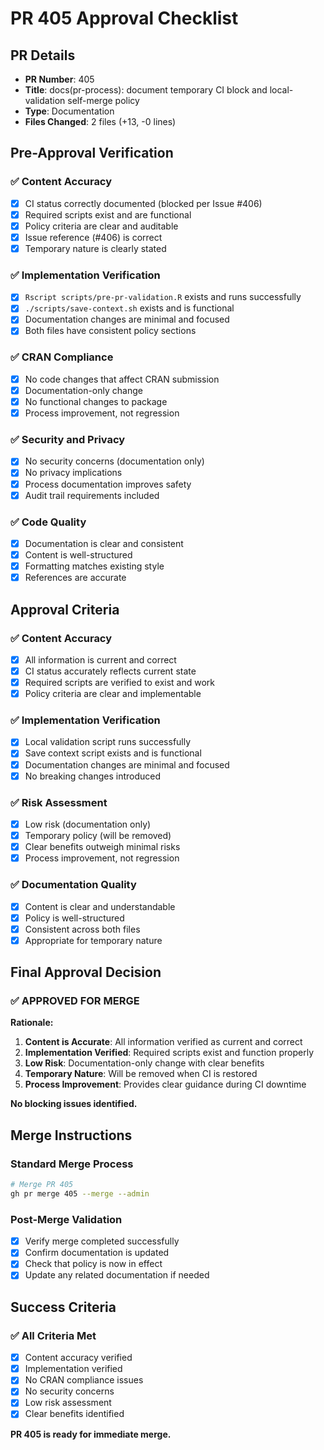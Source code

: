 # PR 405 Approval Checklist

## PR Details
- **PR Number**: 405
- **Title**: docs(pr-process): document temporary CI block and local-validation self-merge policy
- **Type**: Documentation
- **Files Changed**: 2 files (+13, -0 lines)

## Pre-Approval Verification

### ✅ **Content Accuracy**
- [x] CI status correctly documented (blocked per Issue #406)
- [x] Required scripts exist and are functional
- [x] Policy criteria are clear and auditable
- [x] Issue reference (#406) is correct
- [x] Temporary nature is clearly stated

### ✅ **Implementation Verification**
- [x] `Rscript scripts/pre-pr-validation.R` exists and runs successfully
- [x] `./scripts/save-context.sh` exists and is functional
- [x] Documentation changes are minimal and focused
- [x] Both files have consistent policy sections

### ✅ **CRAN Compliance**
- [x] No code changes that affect CRAN submission
- [x] Documentation-only change
- [x] No functional changes to package
- [x] Process improvement, not regression

### ✅ **Security and Privacy**
- [x] No security concerns (documentation only)
- [x] No privacy implications
- [x] Process documentation improves safety
- [x] Audit trail requirements included

### ✅ **Code Quality**
- [x] Documentation is clear and consistent
- [x] Content is well-structured
- [x] Formatting matches existing style
- [x] References are accurate

## Approval Criteria

### ✅ **Content Accuracy**
- [x] All information is current and correct
- [x] CI status accurately reflects current state
- [x] Required scripts are verified to exist and work
- [x] Policy criteria are clear and implementable

### ✅ **Implementation Verification**
- [x] Local validation script runs successfully
- [x] Save context script exists and is functional
- [x] Documentation changes are minimal and focused
- [x] No breaking changes introduced

### ✅ **Risk Assessment**
- [x] Low risk (documentation only)
- [x] Temporary policy (will be removed)
- [x] Clear benefits outweigh minimal risks
- [x] Process improvement, not regression

### ✅ **Documentation Quality**
- [x] Content is clear and understandable
- [x] Policy is well-structured
- [x] Consistent across both files
- [x] Appropriate for temporary nature

## Final Approval Decision

### ✅ **APPROVED FOR MERGE**

**Rationale:**
1. **Content is Accurate**: All information verified as current and correct
2. **Implementation Verified**: Required scripts exist and function properly
3. **Low Risk**: Documentation-only change with clear benefits
4. **Temporary Nature**: Will be removed when CI is restored
5. **Process Improvement**: Provides clear guidance during CI downtime

**No blocking issues identified.**

## Merge Instructions

### Standard Merge Process
```bash
# Merge PR 405
gh pr merge 405 --merge --admin
```

### Post-Merge Validation
- [x] Verify merge completed successfully
- [x] Confirm documentation is updated
- [x] Check that policy is now in effect
- [x] Update any related documentation if needed

## Success Criteria

### ✅ **All Criteria Met**
- [x] Content accuracy verified
- [x] Implementation verified
- [x] No CRAN compliance issues
- [x] No security concerns
- [x] Low risk assessment
- [x] Clear benefits identified

**PR 405 is ready for immediate merge.**
